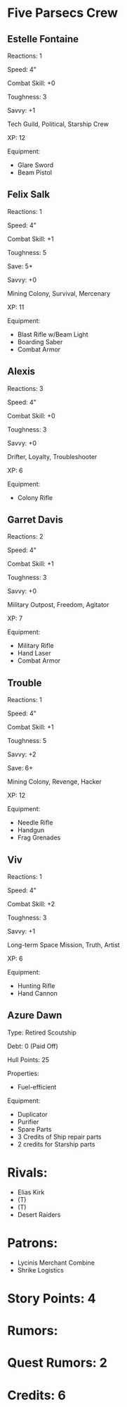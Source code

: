# Five Parsecs Crew


## Estelle Fontaine

Reactions: 1

Speed: 4"

Combat Skill: +0

Toughness: 3

Savvy: +1

Tech Guild, Political, Starship Crew

XP: 12

Equipment:
- Glare Sword
- Beam Pistol


## Felix Salk

Reactions: 1

Speed: 4"

Combat Skill: +1

Toughness: 5

Save: 5+

Savvy: +0

Mining Colony, Survival, Mercenary

XP: 11

Equipment:
- Blast Rifle w/Beam Light
- Boarding Saber
- Combat Armor


## Alexis

Reactions: 3

Speed: 4"

Combat Skill: +0

Toughness: 3

Savvy: +0

Drifter, Loyalty, Troubleshooter

XP: 6

Equipment:
- Colony Rifle


## Garret Davis

Reactions: 2

Speed: 4"

Combat Skill: +1

Toughness: 3

Savvy: +0

Military Outpost, Freedom, Agitator

XP: 7

Equipment:
- Military Rifle
- Hand Laser
- Combat Armor


## Trouble

Reactions: 1

Speed: 4"

Combat Skill: +1

Toughness: 5

Savvy: +2

Save: 6+

Mining Colony, Revenge, Hacker

XP: 12

Equipment:
- Needle Rifle
- Handgun 
- Frag Grenades


## Viv

Reactions: 1

Speed: 4"

Combat Skill: +2

Toughness: 3

Savvy: +1

Long-term Space Mission, Truth, Artist

XP: 6

Equipment: 
- Hunting Rifle
- Hand Cannon

## Azure Dawn
Type: Retired Scoutship

Debt: 0 (Paid Off)

Hull Points: 25

Properties:
- Fuel-efficient

Equipment:
- Duplicator
- Purifier
- Spare Parts
- 3 Credits of Ship repair parts
- 2 credits for Starship parts


# Rivals:
- Elias Kirk
- (T)
- (T)
- Desert Raiders

# Patrons:
- Lycinis Merchant Combine
- Shrike Logistics

# Story Points: 4

# Rumors: 

# Quest Rumors: 2

# Credits: 6

